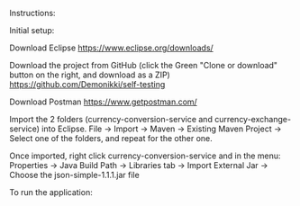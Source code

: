 Instructions:

Initial setup:

Download Eclipse
https://www.eclipse.org/downloads/ 

Download the project from GitHub (click the Green "Clone or download" button on the right, and download as a ZIP)
https://github.com/Demonikki/self-testing 

Download Postman
https://www.getpostman.com/

Import the 2 folders (currency-conversion-service and currency-exchange-service) into Eclipse.
File -> Import -> Maven -> Existing Maven Project -> Select one of the folders, and repeat for the other one.

Once imported, right click currency-conversion-service and in the menu:
Properties -> Java Build Path -> Libraries tab -> Import External Jar -> Choose the json-simple-1.1.1.jar file


To run the application:

